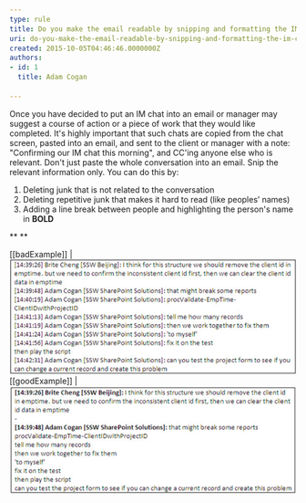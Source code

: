 ```yaml
---
type: rule
title: Do you make the email readable by snipping and formatting the IM chat?
uri: do-you-make-the-email-readable-by-snipping-and-formatting-the-im-chat
created: 2015-10-05T04:46:46.0000000Z
authors:
- id: 1
  title: Adam Cogan

---
```


Once you have decided to put an IM chat into an email or manager may suggest a course of action or a piece of work that they would like completed. It's highly important that such chats are copied from the chat screen, pasted into an email, and sent to the client or manager with a note: "Confirming our IM chat this morning", and CC'ing anyone else who is relevant. Don't just paste the whole conversation into an email.
Snip the relevant information only. You can do this by:

 
1. Deleting junk that is not related to the conversation
2. Deleting repetitive junk that makes it hard to read (like peoples’ names)
3. Adding a line break between people and highlighting the person's name in **BOLD**


**
**

[[badExample]]
| ![this IM snip has a lot of unnecessary text that makes it hard to read](Bad-Example-of-IM-snip.jpg)
[[goodExample]]
| ![snipped and formatted](Good-Example-of-IM-snip.jpg)
